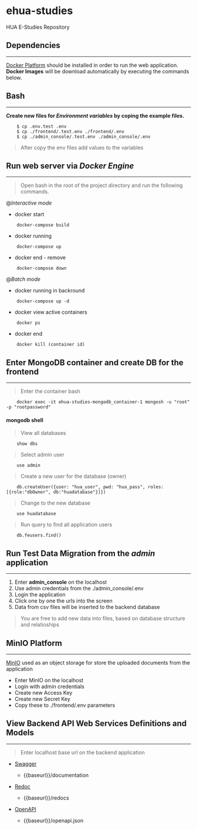 # ehua-studies
HUA E-Studies Repository

## Dependencies
----------------------------------
[Docker Platform](https://www.docker.com/) should be installed in order to run the web application. **Docker Images** will be download automatically by executing the commands below.

## Bash 
----------------------------------
**Create new files for _Environment variables_ by coping the example files.**
```
    $ cp .env.test .env
    $ cp ./frontend/.test.env ./frontend/.env
    $ cp ./admin_console/.test.env ./admin_console/.env
```
>After copy the env files add values to the variables

## **Run web server via _Docker Engine_**
----------------------------------
> Open bash in the root of the project directory and run the following commands.


@*Interactive mode*
* docker start
```
    docker-compose build
```
* docker running
```
    docker-compose up
```
* docker end - remove
```
    docker-compose down
```


@*Batch mode*
* docker running in backround
```
    docker-compose up -d
```
* docker view active containers
```
    docker ps
```
* docker end
```
    docker kill (container id)
```

## Enter MongoDB container and create DB for the frontend
----------------------------------
> Enter the container bash
```
    docker exec -it ehua-studies-mongodb_container-1 mongosh -u "root" -p "rootpassword"
```
#### mongodb shell
>View all databases
```
    show dbs
```
>Select admin user
```
    use admin
```
>Create a new user for the database (owner)
```
    db.createUser({user: "hua_user", pwd: "hua_pass", roles:[{role:"dbOwner", db:"huadatabase"}]})
```
>Change to the new database
```
    use huadatabase
```
>Run query to find all application users
```
    db.feusers.find()
```

## Run Test Data Migration from the *admin* application
----------------------------------
1. Enter **admin_console** on the localhost
2. Use admin credentials from the ./admin_console/.env 
3. Login the application
4. Click one by one the urls into the screen
5. Data from csv files will be inserted to the backend database
>You are free to add new data into files, based on database structure and relatioships

## MinIO Platform
----------------------------------
[MinIO](https://min.io/) used as an object storage for store the uploaded documents from the application
* Enter MinIO on the localhost
* Login with admin credentials
* Create new Access Key 
* Create new Secret Key
* Copy these to ./frontend/.env parameters

## View Backend API Web Services Definitions and Models
----------------------------------
>Enter localhost base url on the backend application

* [Swagger](https://swagger.io) 
    - {{baseurl}}/documentation

* [Redoc](https://github.com/Redocly/redoc) 
    - {{baseurl}}/redocs

* [OpenAPI](https://www.openapis.org) 
    - {{baseurl}}/openapi.json


